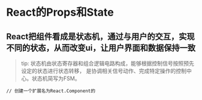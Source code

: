 # React的Props和State
## React把组件看成是状态机，通过与用户的交互，实现不同的状态，从而改变ui，让用户界面和数据保持一致
> tip: 状态机由状态寄存器和组合逻辑电路构成，能够根据控制信号按照预先设定的状态进行状态转移，
  是协调相关信号动作、完成特定操作的控制中心。状态机简写为FSM。
~~~
// 创建一个扩展名为React.Component的
~~~
